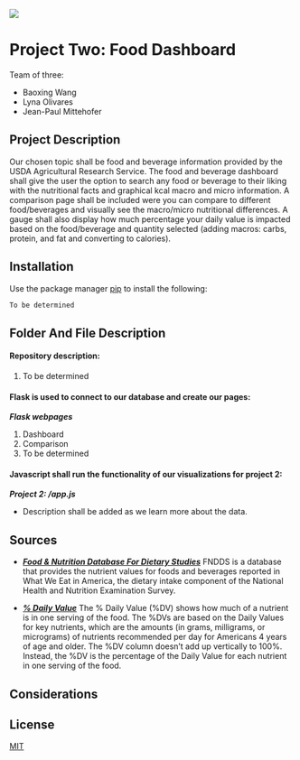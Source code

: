 
![](https://www.pinclipart.com/picdir/big/267-2678052_healthy-food-clipart-cute-png-download.png)

# Project Two: Food Dashboard

Team of three:
* Baoxing Wang 
* Lyna Olivares
* Jean-Paul Mittehofer

## Project Description

Our chosen topic shall be food and beverage information provided by the USDA Agricultural Research Service. The food and beverage dashboard shall give the user the option to search any food or beverage to their liking with the nutritional facts and graphical kcal macro and micro information. A comparison page shall be included were you can compare to different food/beverages and visually see the macro/micro nutritional differences. A gauge shall also display how much percentage your daily value is impacted based on the food/beverage and quantity selected (adding macros: carbs, protein, and fat and converting to calories).



## Installation

Use the package manager [pip](https://pip.pypa.io/en/stable/) to install the following:

```bash
To be determined
```

## Folder And File Description

#### Repository description:
1. To be determined


#### Flask is used to connect to our database and create our pages:
***Flask webpages***

1. Dashboard
2. Comparison
3. To be determined

#### Javascript shall run the functionality of our visualizations for project 2:
***Project 2: /app.js***

* Description shall be added as we learn more about the data.


## Sources
* [***Food & Nutrition Database For Dietary Studies***](https://www.ars.usda.gov/northeast-area/beltsville-md-bhnrc/beltsville-human-nutrition-research-center/food-surveys-research-group/docs/fndds-download-databases/)
 FNDDS is a database that provides the nutrient values for foods and beverages reported in What We Eat in America, the dietary intake component of the National Health and Nutrition Examination Survey.

 * [***% Daily Value***](https://www.accessdata.fda.gov/scripts/InteractiveNutritionFactsLabel/pdv.html)
 The % Daily Value (%DV) shows how much of a nutrient is in one serving of the food. The %DVs are based on the Daily Values for key nutrients, which are the amounts (in grams, milligrams, or micrograms) of nutrients recommended per day for Americans 4 years of age and older. The %DV column doesn’t add up vertically to 100%. Instead, the %DV is the percentage of the Daily Value for each nutrient in one serving of the food.

## Considerations

## License
[MIT](https://choosealicense.com/licenses/mit/)